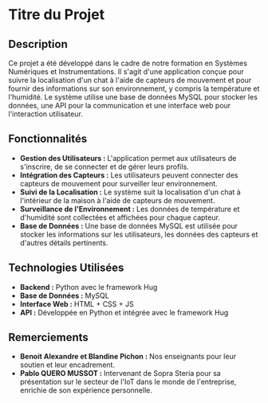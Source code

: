 # Titre du Projet

## Description

Ce projet a été développé dans le cadre de notre formation en Systèmes Numériques et Instrumentations. Il s'agit d'une application conçue pour suivre la localisation d'un chat à l'aide de capteurs de mouvement et pour fournir des informations sur son environnement, y compris la température et l'humidité. Le système utilise une base de données MySQL pour stocker les données, une API pour la communication et une interface web pour l'interaction utilisateur.

## Fonctionnalités

- **Gestion des Utilisateurs :** L'application permet aux utilisateurs de s'inscrire, de se connecter et de gérer leurs profils.
- **Intégration des Capteurs :** Les utilisateurs peuvent connecter des capteurs de mouvement pour surveiller leur environnement.
- **Suivi de la Localisation :** Le système suit la localisation d'un chat à l'intérieur de la maison à l'aide de capteurs de mouvement.
- **Surveillance de l'Environnement :** Les données de température et d'humidité sont collectées et affichées pour chaque capteur.
- **Base de Données :** Une base de données MySQL est utilisée pour stocker les informations sur les utilisateurs, les données des capteurs et d'autres détails pertinents.

## Technologies Utilisées

- **Backend :** Python avec le framework Hug
- **Base de Données :** MySQL
- **Interface Web :** HTML + CSS + JS
- **API :** Développée en Python et intégrée avec le framework Hug

## Remerciements

- **Benoit Alexandre et Blandine Pichon :** Nos enseignants pour leur soutien et leur encadrement.
- **Pablo QUERO MUSSOT :** Intervenant de Sopra Steria pour sa présentation sur le secteur de l'IoT dans le monde de l'entreprise, enrichie de son expérience personnelle.

